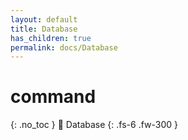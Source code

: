 ```yaml
---
layout: default
title: Database 
has_children: true
permalink: docs/Database
---
```


# command
{: .no_toc }
🌟 Database
{: .fs-6 .fw-300 }
